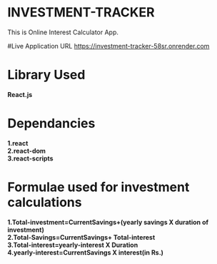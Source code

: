 # INVESTMENT-TRACKER
This is Online Interest Calculator App.

#Live Application URL
https://investment-tracker-58sr.onrender.com

# Library Used
<b>React.js</b><br/>

# Dependancies
<b>1.react<br/>
2.react-dom<br/>
3.react-scripts<br/><b/>

# Formulae used for investment calculations
1.Total-investment=CurrentSavings+(yearly savings X duration of investment)<br/>
2.Total-Savings=CurrentSavings+ Total-interest<br/>
3.Total-interest=yearly-interest X Duration<br/>
4.yearly-interest=CurrentSavings X interest(in Rs.)<br/>
